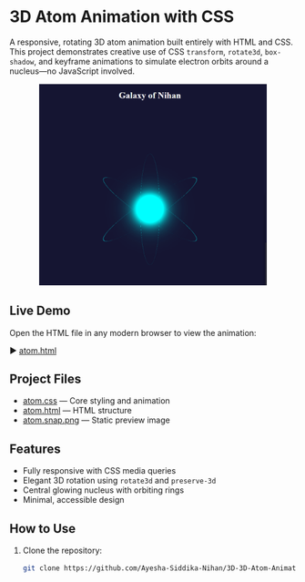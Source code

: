 # 3D Atom Animation with CSS

A responsive, rotating 3D atom animation built entirely with HTML and CSS. This project demonstrates creative use of CSS `transform`, `rotate3d`, `box-shadow`, and keyframe animations to simulate electron orbits around a nucleus—no JavaScript involved.

<p align="center">
  <img src="https://github.com/Ayesha-Siddika-Nihan/3D-3D-Atom-Animation-with-CSS/blob/main/atom.snap.png" width="400" alt="3D Atom Animation Preview">
</p>

## Live Demo

Open the HTML file in any modern browser to view the animation:

▶️ [atom.html](https://github.com/Ayesha-Siddika-Nihan/3D-3D-Atom-Animation-with-CSS/blob/main/atom.html)

## Project Files

- [atom.css](https://github.com/Ayesha-Siddika-Nihan/3D-3D-Atom-Animation-with-CSS/blob/main/atom.css) — Core styling and animation
- [atom.html](https://github.com/Ayesha-Siddika-Nihan/3D-3D-Atom-Animation-with-CSS/blob/main/atom.html) — HTML structure
- [atom.snap.png](https://github.com/Ayesha-Siddika-Nihan/3D-3D-Atom-Animation-with-CSS/blob/main/atom.snap.png) — Static preview image

## Features

- Fully responsive with CSS media queries
- Elegant 3D rotation using `rotate3d` and `preserve-3d`
- Central glowing nucleus with orbiting rings
- Minimal, accessible design

## How to Use

1. Clone the repository:
   ```bash
   git clone https://github.com/Ayesha-Siddika-Nihan/3D-3D-Atom-Animation-with-CSS.git
